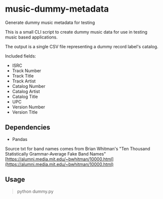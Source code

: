 # music-dummy-metadata
Generate dummy music metadata for testing

This is a small CLI script to create dummy music data for use in testing music based applications.

The output is a single CSV file representing a dummy record label's catalog.

Included fields:

- ISRC
- Track Number
- Track Title
- Track Artist
- Catalog Number
- Catalog Artist
- Catalog Title
- UPC
- Version Number
- Version Title

## Dependencies

- Pandas

Source txt for band names comes from Brian Whitman's "Ten Thousand Statistically Grammar-Average Fake Band Names" [https://alumni.media.mit.edu/~bwhitman/10000.html](https://alumni.media.mit.edu/~bwhitman/10000.html)


## Usage

> python dummy.py
